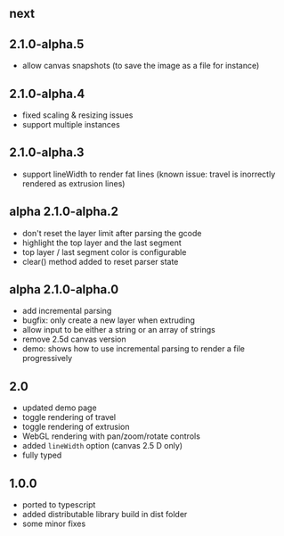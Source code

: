 ## next

## 2.1.0-alpha.5
- allow canvas snapshots (to save the image as a file for instance)

## 2.1.0-alpha.4
- fixed scaling & resizing issues
- support multiple instances

## 2.1.0-alpha.3
- support lineWidth to render fat lines (known issue: travel is inorrectly rendered as extrusion lines)

## alpha 2.1.0-alpha.2
- don't reset the layer limit after parsing the gcode
- highlight the top layer and the last segment
- top layer / last segment color is configurable
- clear() method added to reset parser state

## alpha 2.1.0-alpha.0
- add incremental parsing
- bugfix: only create a new layer when extruding
- allow input to be either a string or an array of strings
- remove 2.5d canvas version
- demo: shows how to use incremental parsing to render a file progressively


## 2.0
- updated demo page
- toggle rendering of travel 
- toggle rendering of extrusion
- WebGL rendering with pan/zoom/rotate controls
- added `lineWidth` option (canvas 2.5 D only)
- fully typed

## 1.0.0
- ported to typescript
- added distributable library build in dist folder
- some minor fixes
